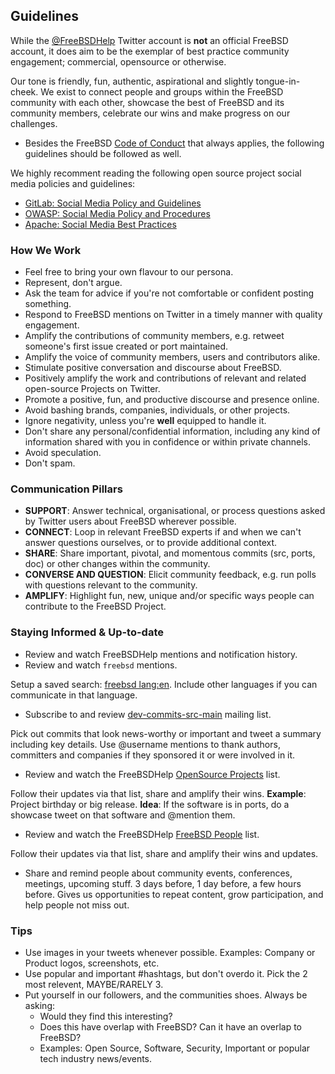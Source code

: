 ## Guidelines

While the [@FreeBSDHelp](https://twitter.com/FreeBSDHelp) Twitter account is
**not** an official FreeBSD account, it does aim to be the exemplar of best
practice community engagement; commercial, opensource or otherwise.

Our tone is friendly, fun, authentic, aspirational and slightly tongue-in-cheek.
We exist to connect people and groups within the FreeBSD community with each
other, showcase the best of FreeBSD and its community members, celebrate our
wins and make progress on our challenges.

* Besides the FreeBSD [Code of Conduct](https://www.freebsd.org/internal/code-of-conduct/) that always applies, the following guidelines should be followed as well.

We highly recomment reading the following open source project social media policies and guidelines:

* [GitLab: Social Media Policy and Guidelines](https://about.gitlab.com/handbook/marketing/social-media-guidelines/)
* [OWASP: Social Media Policy and Procedures](https://owasp.org/www-policy/operational/social-media)
* [Apache: Social Media Best Practices](https://www.apache.org/foundation/marks/socialmedia)

### How We Work

* Feel free to bring your own flavour to our persona.
* Represent, don't argue.
* Ask the team for advice if you're not comfortable or confident posting something.
* Respond to FreeBSD mentions on Twitter in a timely manner with quality engagement.
* Amplify the contributions of community members, e.g. retweet someone's first issue created or port maintained.
* Amplify the voice of community members, users and contributors alike.
* Stimulate positive conversation and discourse about FreeBSD.
* Positively amplify the work and contributions of relevant and related open-source Projects on Twitter.
* Promote a positive, fun, and productive discourse and presence online.
* Avoid bashing brands, companies, individuals, or other projects.
* Ignore negativity, unless you're **well** equipped to handle it.
* Don't share any personal/confidential information, including any kind of information shared with you in confidence or within private channels.
* Avoid speculation.
* Don't spam.

### Communication Pillars

* **SUPPORT**: Answer technical, organisational, or process questions asked by Twitter users about FreeBSD wherever possible.
* **CONNECT**: Loop in relevant FreeBSD experts if and when we can't answer questions ourselves, or to provide additional context.
* **SHARE**: Share important, pivotal, and momentous commits (src, ports, doc) or other changes within the community.
* **CONVERSE AND QUESTION**: Elicit community feedback, e.g. run polls with questions relevant to the community.
* **AMPLIFY**: Highlight fun, new, unique and/or specific ways people can contribute to the FreeBSD Project.

### Staying Informed & Up-to-date

 * Review and watch FreeBSDHelp mentions and notification history.
 * Review and watch `freebsd` mentions.

Setup a saved search: [freebsd lang:en](https://twitter.com/search?q=freebsd+lang%3Aen&f=live). Include other languages if you can communicate in that language.
 * Subscribe to and review [dev-commits-src-main](https://lists.freebsd.org/archives/dev-commits-src-main/) mailing list.

 Pick out commits that look news-worthy or important and tweet a summary including key details. Use @username mentions to thank authors, committers and companies if they sponsored it or were involved in it.
 
 * Review and watch the FreeBSDHelp [OpenSource Projects](https://twitter.com/i/lists/1340730882705874944) list. 

Follow their updates via that list, share and amplify their wins. **Example**: Project birthday or big release. **Idea**: If the software is in ports, do a showcase tweet on that software and @mention them.

 * Review and watch the FreeBSDHelp [FreeBSD People](https://twitter.com/i/lists/81179014) list.
 
Follow their updates via that list, share and amplify their wins and updates.

 * Share and remind people about community events, conferences, meetings, upcoming stuff. 3 days before, 1 day before, a few hours before. Gives us opportunities to repeat content, grow participation, and help people not miss out.

### Tips

 * Use images in your tweets whenever possible. Examples: Company or Product logos, screenshots, etc.
 * Use popular and important #hashtags, but don't overdo it. Pick the 2 most relevent, MAYBE/RARELY 3.
 * Put yourself in our followers, and the communities shoes. Always be asking: 
   * Would they find this interesting?
   * Does this have overlap with FreeBSD? Can it have an overlap to FreeBSD? 
   * Examples: Open Source, Software,  Security, Important or popular tech industry news/events.
